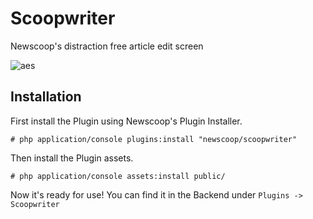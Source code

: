 Scoopwriter
=================================

Newscoop's distraction free article edit screen


![aes](http://oi58.tinypic.com/fvll5i.jpg)


Installation
-------

First install the Plugin using Newscoop's Plugin Installer.

```# php application/console plugins:install "newscoop/scoopwriter"```

Then install the Plugin assets.

```# php application/console assets:install public/```

Now it's ready for use! You can find it in the Backend under `Plugins -> Scoopwriter`
